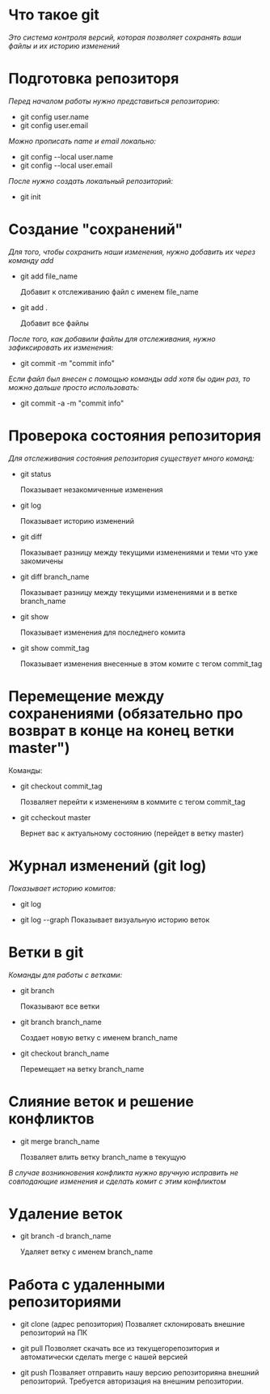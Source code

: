 

# Что такое git

*Это система контроля версий, которая позволяет сохранять ваши файлы и их историю изменений*

# Подготовка репозиторя
*Перед началом работы нужно представиться репозиторию:*
* git config user.name 
* git config user.email

*Можно прописать name и email локально:*
* git config --local user.name 
* git config --local user.email

*После нужно создать локальный репозиторий:*
* git init

# Создание "сохранений" 
*Для того, чтобы сохранить наши изменения, нужно добавить их через команду add*

* git add file_name

    Добавит к отслеживанию файл с именем file_name

* git add .

    Добавит все файлы

*После того, как добавили файлы для отслеживания, нужно зафиксировать их изменения:*
* git commit -m "commit info"

*Если файл был внесен с помощью команды add хотя бы один раз, то можно дальше просто использовать:*

* git commit -a -m "commit info"


# Проверока состояния репозитория
*Для отслеживания состояния репозитория существует много команд:*
* git status

    Показывает незакомиченные изменения
    
* git log

    Показывает историю изменений

* git diff

    Показывает разницу между текущими изменениями и теми что уже закомичены

* git diff branch_name

    Показывает разницу между текущими изменениями и в ветке branch_name 

* git show

    Показывает изменения для последнего комита

* git show commit_tag

    Показывает изменения внесенные в этом комите с тегом commit_tag

# Перемещение между сохранениями (обязательно про возврат в конце на конец ветки master")
Команды:
* git checkout commit_tag

    Позваляет перейти к изменениям в коммите с тегом commit_tag
* git ccheckout master

    Вернет вас к актуальному состоянию (перейдет в ветку master)

# Журнал изменений (git log)
*Показывает историю комитов:*
* git log

* git log --graph
    Показывает визуальную историю веток


# Ветки в git
*Команды для работы с ветками:*
* git branch

    Показывают все ветки
* git branch branch_name

    Создает новую ветку с именем branch_name

* git checkout branch_name

    Перемещает на ветку branch_name

# Слияние веток и решение конфликтов
* git merge branch_name

    Позваляет влить ветку branch_name в текущую

*В случае возникновения конфликта нужно вручную исправить не совподающие изменения и сделать комит с этим конфликтом*


# Удаление веток

* git branch -d branch_name

    Удаляет ветку с именем branch_name

# Работа с удаленными репозиториями 

* git clone (адрес репозитория)
    Позваляет склонировать внешние репозиторий на ПК

* git pull
    Позволяет скачать все из текущегорепозитория и автоматически сделать merge с нашей версией

* git push
    Позваляет отправить нашу версию репозиторияна внешний репозиторий. Требуется авторизация на внешним репозитории.

